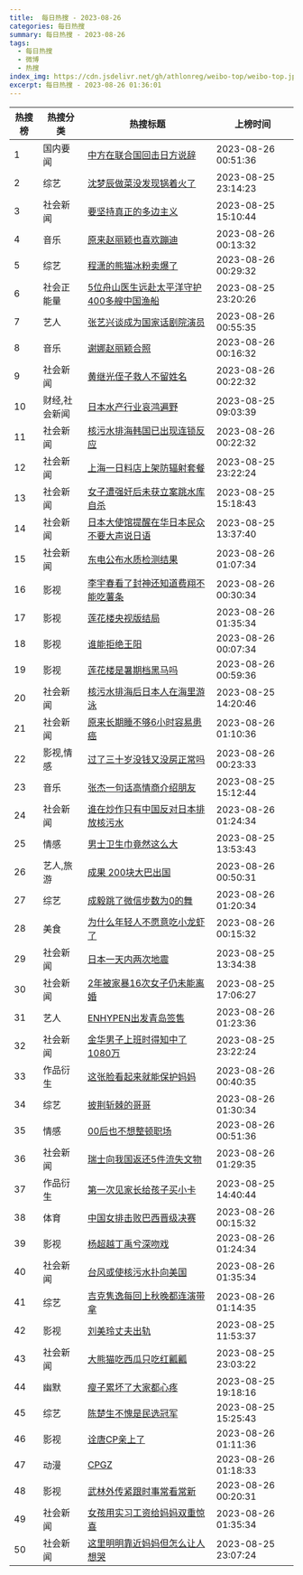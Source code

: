 ```yaml
---
title:  每日热搜 - 2023-08-26
categories: 每日热搜
summary: 每日热搜 - 2023-08-26
tags:
  - 每日热搜
  - 微博
  - 热搜
index_img: https://cdn.jsdelivr.net/gh/athlonreg/weibo-top/weibo-top.jpeg
excerpt: 每日热搜 - 2023-08-26 01:36:01
---
```


| 热搜榜 | 热搜分类 | 热搜标题 | 上榜时间 |
| --- | --- | --- | --- |
| 1 | 国内要闻 | [中方在联合国回击日方说辞](https://s.weibo.com/weibo%3Fq%3D%2523%E4%B8%AD%E6%96%B9%E5%9C%A8%E8%81%94%E5%90%88%E5%9B%BD%E5%9B%9E%E5%87%BB%E6%97%A5%E6%96%B9%E8%AF%B4%E8%BE%9E%2523) | 2023-08-26 00:51:36 | 
| 2 | 综艺 | [沈梦辰做菜没发现锅着火了](https://s.weibo.com/weibo%3Fq%3D%2523%E6%B2%88%E6%A2%A6%E8%BE%B0%E5%81%9A%E8%8F%9C%E6%B2%A1%E5%8F%91%E7%8E%B0%E9%94%85%E7%9D%80%E7%81%AB%E4%BA%86%2523) | 2023-08-25 23:14:23 | 
| 3 | 社会新闻 | [要坚持真正的多边主义](https://s.weibo.com/weibo%3Fq%3D%2523%E8%A6%81%E5%9D%9A%E6%8C%81%E7%9C%9F%E6%AD%A3%E7%9A%84%E5%A4%9A%E8%BE%B9%E4%B8%BB%E4%B9%89%2523) | 2023-08-25 15:10:44 | 
| 4 | 音乐 | [原来赵丽颖也喜欢蹦迪](https://s.weibo.com/weibo%3Fq%3D%2523%E5%8E%9F%E6%9D%A5%E8%B5%B5%E4%B8%BD%E9%A2%96%E4%B9%9F%E5%96%9C%E6%AC%A2%E8%B9%A6%E8%BF%AA%2523) | 2023-08-26 00:13:32 | 
| 5 | 综艺 | [程潇的熊猫冰粉卖爆了](https://s.weibo.com/weibo%3Fq%3D%2523%E7%A8%8B%E6%BD%87%E7%9A%84%E7%86%8A%E7%8C%AB%E5%86%B0%E7%B2%89%E5%8D%96%E7%88%86%E4%BA%86%2523) | 2023-08-26 00:29:32 | 
| 6 | 社会正能量 | [5位舟山医生远赴太平洋守护400多艘中国渔船](https://s.weibo.com/weibo%3Fq%3D%25235%E4%BD%8D%E8%88%9F%E5%B1%B1%E5%8C%BB%E7%94%9F%E8%BF%9C%E8%B5%B4%E5%A4%AA%E5%B9%B3%E6%B4%8B%E5%AE%88%E6%8A%A4400%E5%A4%9A%E8%89%98%E4%B8%AD%E5%9B%BD%E6%B8%94%E8%88%B9%2523) | 2023-08-25 23:20:26 | 
| 7 | 艺人 | [张艺兴谈成为国家话剧院演员](https://s.weibo.com/weibo%3Fq%3D%2523%E5%BC%A0%E8%89%BA%E5%85%B4%E8%B0%88%E6%88%90%E4%B8%BA%E5%9B%BD%E5%AE%B6%E8%AF%9D%E5%89%A7%E9%99%A2%E6%BC%94%E5%91%98%2523) | 2023-08-26 00:55:35 | 
| 8 | 音乐 | [谢娜赵丽颖合照](https://s.weibo.com/weibo%3Fq%3D%2523%E8%B0%A2%E5%A8%9C%E8%B5%B5%E4%B8%BD%E9%A2%96%E5%90%88%E7%85%A7%2523) | 2023-08-26 00:16:32 | 
| 9 | 社会新闻 | [黄继光侄子救人不留姓名](https://s.weibo.com/weibo%3Fq%3D%2523%E9%BB%84%E7%BB%A7%E5%85%89%E4%BE%84%E5%AD%90%E6%95%91%E4%BA%BA%E4%B8%8D%E7%95%99%E5%A7%93%E5%90%8D%2523) | 2023-08-26 00:22:32 | 
| 10 | 财经,社会新闻 | [日本水产行业哀鸿遍野](https://s.weibo.com/weibo%3Fq%3D%2523%E6%97%A5%E6%9C%AC%E6%B0%B4%E4%BA%A7%E8%A1%8C%E4%B8%9A%E5%93%80%E9%B8%BF%E9%81%8D%E9%87%8E%2523) | 2023-08-25 09:03:39 | 
| 11 | 社会新闻 | [核污水排海韩国已出现连锁反应](https://s.weibo.com/weibo%3Fq%3D%2523%E6%A0%B8%E6%B1%A1%E6%B0%B4%E6%8E%92%E6%B5%B7%E9%9F%A9%E5%9B%BD%E5%B7%B2%E5%87%BA%E7%8E%B0%E8%BF%9E%E9%94%81%E5%8F%8D%E5%BA%94%2523) | 2023-08-26 00:22:32 | 
| 12 | 社会新闻 | [上海一日料店上架防辐射套餐](https://s.weibo.com/weibo%3Fq%3D%2523%E4%B8%8A%E6%B5%B7%E4%B8%80%E6%97%A5%E6%96%99%E5%BA%97%E4%B8%8A%E6%9E%B6%E9%98%B2%E8%BE%90%E5%B0%84%E5%A5%97%E9%A4%90%2523) | 2023-08-25 23:22:24 | 
| 13 | 社会新闻 | [女子遭强奸后未获立案跳水库自杀](https://s.weibo.com/weibo%3Fq%3D%2523%E5%A5%B3%E5%AD%90%E9%81%AD%E5%BC%BA%E5%A5%B8%E5%90%8E%E6%9C%AA%E8%8E%B7%E7%AB%8B%E6%A1%88%E8%B7%B3%E6%B0%B4%E5%BA%93%E8%87%AA%E6%9D%80%2523) | 2023-08-25 15:18:43 | 
| 14 | 社会新闻 | [日本大使馆提醒在华日本民众不要大声说日语](https://s.weibo.com/weibo%3Fq%3D%2523%E6%97%A5%E6%9C%AC%E5%A4%A7%E4%BD%BF%E9%A6%86%E6%8F%90%E9%86%92%E5%9C%A8%E5%8D%8E%E6%97%A5%E6%9C%AC%E6%B0%91%E4%BC%97%E4%B8%8D%E8%A6%81%E5%A4%A7%E5%A3%B0%E8%AF%B4%E6%97%A5%E8%AF%AD%2523) | 2023-08-25 13:37:40 | 
| 15 | 社会新闻 | [东电公布水质检测结果](https://s.weibo.com/weibo%3Fq%3D%2523%E4%B8%9C%E7%94%B5%E5%85%AC%E5%B8%83%E6%B0%B4%E8%B4%A8%E6%A3%80%E6%B5%8B%E7%BB%93%E6%9E%9C%2523) | 2023-08-26 01:07:34 | 
| 16 | 影视 | [李宇春看了封神还知道费翔不能吃薯条](https://s.weibo.com/weibo%3Fq%3D%2523%E6%9D%8E%E5%AE%87%E6%98%A5%E7%9C%8B%E4%BA%86%E5%B0%81%E7%A5%9E%E8%BF%98%E7%9F%A5%E9%81%93%E8%B4%B9%E7%BF%94%E4%B8%8D%E8%83%BD%E5%90%83%E8%96%AF%E6%9D%A1%2523) | 2023-08-26 00:30:34 | 
| 17 | 影视 | [莲花楼央视版结局](https://s.weibo.com/weibo%3Fq%3D%2523%E8%8E%B2%E8%8A%B1%E6%A5%BC%E5%A4%AE%E8%A7%86%E7%89%88%E7%BB%93%E5%B1%80%2523) | 2023-08-26 01:35:34 | 
| 18 | 影视 | [谁能拒绝王阳](https://s.weibo.com/weibo%3Fq%3D%2523%E8%B0%81%E8%83%BD%E6%8B%92%E7%BB%9D%E7%8E%8B%E9%98%B3%2523) | 2023-08-26 00:07:34 | 
| 19 | 影视 | [莲花楼是暑期档黑马吗](https://s.weibo.com/weibo%3Fq%3D%2523%E8%8E%B2%E8%8A%B1%E6%A5%BC%E6%98%AF%E6%9A%91%E6%9C%9F%E6%A1%A3%E9%BB%91%E9%A9%AC%E5%90%97%2523) | 2023-08-26 00:59:36 | 
| 20 | 社会新闻 | [核污水排海后日本人在海里游泳](https://s.weibo.com/weibo%3Fq%3D%2523%E6%A0%B8%E6%B1%A1%E6%B0%B4%E6%8E%92%E6%B5%B7%E5%90%8E%E6%97%A5%E6%9C%AC%E4%BA%BA%E5%9C%A8%E6%B5%B7%E9%87%8C%E6%B8%B8%E6%B3%B3%2523) | 2023-08-25 14:20:46 | 
| 21 | 社会新闻 | [原来长期睡不够6小时容易患癌](https://s.weibo.com/weibo%3Fq%3D%2523%E5%8E%9F%E6%9D%A5%E9%95%BF%E6%9C%9F%E7%9D%A1%E4%B8%8D%E5%A4%9F6%E5%B0%8F%E6%97%B6%E5%AE%B9%E6%98%93%E6%82%A3%E7%99%8C%2523) | 2023-08-26 01:10:36 | 
| 22 | 影视,情感 | [过了三十岁没钱又没房正常吗](https://s.weibo.com/weibo%3Fq%3D%2523%E8%BF%87%E4%BA%86%E4%B8%89%E5%8D%81%E5%B2%81%E6%B2%A1%E9%92%B1%E5%8F%88%E6%B2%A1%E6%88%BF%E6%AD%A3%E5%B8%B8%E5%90%97%2523) | 2023-08-26 00:23:33 | 
| 23 | 音乐 | [张杰一句话高情商介绍朋友](https://s.weibo.com/weibo%3Fq%3D%2523%E5%BC%A0%E6%9D%B0%E4%B8%80%E5%8F%A5%E8%AF%9D%E9%AB%98%E6%83%85%E5%95%86%E4%BB%8B%E7%BB%8D%E6%9C%8B%E5%8F%8B%2523) | 2023-08-25 15:12:44 | 
| 24 | 社会新闻 | [谁在炒作只有中国反对日本排放核污水](https://s.weibo.com/weibo%3Fq%3D%2523%E8%B0%81%E5%9C%A8%E7%82%92%E4%BD%9C%E5%8F%AA%E6%9C%89%E4%B8%AD%E5%9B%BD%E5%8F%8D%E5%AF%B9%E6%97%A5%E6%9C%AC%E6%8E%92%E6%94%BE%E6%A0%B8%E6%B1%A1%E6%B0%B4%2523) | 2023-08-26 01:24:34 | 
| 25 | 情感 | [男士卫生巾竟然这么大](https://s.weibo.com/weibo%3Fq%3D%2523%E7%94%B7%E5%A3%AB%E5%8D%AB%E7%94%9F%E5%B7%BE%E7%AB%9F%E7%84%B6%E8%BF%99%E4%B9%88%E5%A4%A7%2523) | 2023-08-25 13:53:43 | 
| 26 | 艺人,旅游 | [成果 200块大巴出国](https://s.weibo.com/weibo%3Fq%3D%2523%E6%88%90%E6%9E%9C%20200%E5%9D%97%E5%A4%A7%E5%B7%B4%E5%87%BA%E5%9B%BD%2523) | 2023-08-26 00:50:31 | 
| 27 | 综艺 | [成毅跳了微信步数为0的舞](https://s.weibo.com/weibo%3Fq%3D%2523%E6%88%90%E6%AF%85%E8%B7%B3%E4%BA%86%E5%BE%AE%E4%BF%A1%E6%AD%A5%E6%95%B0%E4%B8%BA0%E7%9A%84%E8%88%9E%2523) | 2023-08-26 01:20:34 | 
| 28 | 美食 | [为什么年轻人不愿意吃小龙虾了](https://s.weibo.com/weibo%3Fq%3D%2523%E4%B8%BA%E4%BB%80%E4%B9%88%E5%B9%B4%E8%BD%BB%E4%BA%BA%E4%B8%8D%E6%84%BF%E6%84%8F%E5%90%83%E5%B0%8F%E9%BE%99%E8%99%BE%E4%BA%86%2523) | 2023-08-26 00:15:32 | 
| 29 | 社会新闻 | [日本一天内两次地震](https://s.weibo.com/weibo%3Fq%3D%2523%E6%97%A5%E6%9C%AC%E4%B8%80%E5%A4%A9%E5%86%85%E4%B8%A4%E6%AC%A1%E5%9C%B0%E9%9C%87%2523) | 2023-08-25 13:34:38 | 
| 30 | 社会新闻 | [2年被家暴16次女子仍未能离婚](https://s.weibo.com/weibo%3Fq%3D%25232%E5%B9%B4%E8%A2%AB%E5%AE%B6%E6%9A%B416%E6%AC%A1%E5%A5%B3%E5%AD%90%E4%BB%8D%E6%9C%AA%E8%83%BD%E7%A6%BB%E5%A9%9A%2523) | 2023-08-25 17:06:27 | 
| 31 | 艺人 | [ENHYPEN出发青岛签售](https://s.weibo.com/weibo%3Fq%3D%2523ENHYPEN%E5%87%BA%E5%8F%91%E9%9D%92%E5%B2%9B%E7%AD%BE%E5%94%AE%2523) | 2023-08-26 01:23:36 | 
| 32 | 社会新闻 | [金华男子上班时得知中了1080万](https://s.weibo.com/weibo%3Fq%3D%2523%E9%87%91%E5%8D%8E%E7%94%B7%E5%AD%90%E4%B8%8A%E7%8F%AD%E6%97%B6%E5%BE%97%E7%9F%A5%E4%B8%AD%E4%BA%861080%E4%B8%87%2523) | 2023-08-25 23:22:24 | 
| 33 | 作品衍生 | [这张脸看起来就能保护妈妈](https://s.weibo.com/weibo%3Fq%3D%2523%E8%BF%99%E5%BC%A0%E8%84%B8%E7%9C%8B%E8%B5%B7%E6%9D%A5%E5%B0%B1%E8%83%BD%E4%BF%9D%E6%8A%A4%E5%A6%88%E5%A6%88%2523) | 2023-08-26 00:40:35 | 
| 34 | 综艺 | [披荆斩棘的哥哥](https://s.weibo.com/weibo%3Fq%3D%2523%E6%8A%AB%E8%8D%86%E6%96%A9%E6%A3%98%E7%9A%84%E5%93%A5%E5%93%A5%2523) | 2023-08-26 01:30:34 | 
| 35 | 情感 | [00后也不想整顿职场](https://s.weibo.com/weibo%3Fq%3D%252300%E5%90%8E%E4%B9%9F%E4%B8%8D%E6%83%B3%E6%95%B4%E9%A1%BF%E8%81%8C%E5%9C%BA%2523) | 2023-08-26 00:51:36 | 
| 36 | 社会新闻 | [瑞士向我国返还5件流失文物](https://s.weibo.com/weibo%3Fq%3D%2523%E7%91%9E%E5%A3%AB%E5%90%91%E6%88%91%E5%9B%BD%E8%BF%94%E8%BF%985%E4%BB%B6%E6%B5%81%E5%A4%B1%E6%96%87%E7%89%A9%2523) | 2023-08-26 01:29:35 | 
| 37 | 作品衍生 | [第一次见家长给孩子买小卡](https://s.weibo.com/weibo%3Fq%3D%2523%E7%AC%AC%E4%B8%80%E6%AC%A1%E8%A7%81%E5%AE%B6%E9%95%BF%E7%BB%99%E5%AD%A9%E5%AD%90%E4%B9%B0%E5%B0%8F%E5%8D%A1%2523) | 2023-08-25 14:40:44 | 
| 38 | 体育 | [中国女排击败巴西晋级决赛](https://s.weibo.com/weibo%3Fq%3D%2523%E4%B8%AD%E5%9B%BD%E5%A5%B3%E6%8E%92%E5%87%BB%E8%B4%A5%E5%B7%B4%E8%A5%BF%E6%99%8B%E7%BA%A7%E5%86%B3%E8%B5%9B%2523) | 2023-08-26 00:15:32 | 
| 39 | 影视 | [杨超越丁禹兮深吻戏](https://s.weibo.com/weibo%3Fq%3D%2523%E6%9D%A8%E8%B6%85%E8%B6%8A%E4%B8%81%E7%A6%B9%E5%85%AE%E6%B7%B1%E5%90%BB%E6%88%8F%2523) | 2023-08-26 01:24:34 | 
| 40 | 社会新闻 | [台风或使核污水扑向美国](https://s.weibo.com/weibo%3Fq%3D%2523%E5%8F%B0%E9%A3%8E%E6%88%96%E4%BD%BF%E6%A0%B8%E6%B1%A1%E6%B0%B4%E6%89%91%E5%90%91%E7%BE%8E%E5%9B%BD%2523) | 2023-08-26 01:35:34 | 
| 41 | 综艺 | [吉克隽逸每回上秋晚都连演带拿](https://s.weibo.com/weibo%3Fq%3D%2523%E5%90%89%E5%85%8B%E9%9A%BD%E9%80%B8%E6%AF%8F%E5%9B%9E%E4%B8%8A%E7%A7%8B%E6%99%9A%E9%83%BD%E8%BF%9E%E6%BC%94%E5%B8%A6%E6%8B%BF%2523) | 2023-08-26 01:14:35 | 
| 42 | 影视 | [刘美玲丈夫出轨](https://s.weibo.com/weibo%3Fq%3D%2523%E5%88%98%E7%BE%8E%E7%8E%B2%E4%B8%88%E5%A4%AB%E5%87%BA%E8%BD%A8%2523) | 2023-08-25 11:53:37 | 
| 43 | 社会新闻 | [大熊猫吃西瓜只吃红瓤瓤](https://s.weibo.com/weibo%3Fq%3D%2523%E5%A4%A7%E7%86%8A%E7%8C%AB%E5%90%83%E8%A5%BF%E7%93%9C%E5%8F%AA%E5%90%83%E7%BA%A2%E7%93%A4%E7%93%A4%2523) | 2023-08-25 23:03:22 | 
| 44 | 幽默 | [瘦子累坏了大家都心疼](https://s.weibo.com/weibo%3Fq%3D%2523%E7%98%A6%E5%AD%90%E7%B4%AF%E5%9D%8F%E4%BA%86%E5%A4%A7%E5%AE%B6%E9%83%BD%E5%BF%83%E7%96%BC%2523) | 2023-08-25 19:18:16 | 
| 45 | 综艺 | [陈楚生不愧是民选冠军](https://s.weibo.com/weibo%3Fq%3D%2523%E9%99%88%E6%A5%9A%E7%94%9F%E4%B8%8D%E6%84%A7%E6%98%AF%E6%B0%91%E9%80%89%E5%86%A0%E5%86%9B%2523) | 2023-08-25 15:25:43 | 
| 46 | 影视 | [诠唐CP亲上了](https://s.weibo.com/weibo%3Fq%3D%2523%E8%AF%A0%E5%94%90CP%E4%BA%B2%E4%B8%8A%E4%BA%86%2523) | 2023-08-26 01:11:36 | 
| 47 | 动漫 | [CPGZ](https://s.weibo.com/weibo%3Fq%3D%2523CPGZ%2523) | 2023-08-26 01:18:33 | 
| 48 | 影视 | [武林外传紧跟时事常看常新](https://s.weibo.com/weibo%3Fq%3D%2523%E6%AD%A6%E6%9E%97%E5%A4%96%E4%BC%A0%E7%B4%A7%E8%B7%9F%E6%97%B6%E4%BA%8B%E5%B8%B8%E7%9C%8B%E5%B8%B8%E6%96%B0%2523) | 2023-08-26 00:20:31 | 
| 49 | 社会新闻 | [女孩用实习工资给妈妈双重惊喜](https://s.weibo.com/weibo%3Fq%3D%2523%E5%A5%B3%E5%AD%A9%E7%94%A8%E5%AE%9E%E4%B9%A0%E5%B7%A5%E8%B5%84%E7%BB%99%E5%A6%88%E5%A6%88%E5%8F%8C%E9%87%8D%E6%83%8A%E5%96%9C%2523) | 2023-08-26 01:35:34 | 
| 50 | 社会新闻 | [这里明明靠近妈妈但怎么让人想哭](https://s.weibo.com/weibo%3Fq%3D%2523%E8%BF%99%E9%87%8C%E6%98%8E%E6%98%8E%E9%9D%A0%E8%BF%91%E5%A6%88%E5%A6%88%E4%BD%86%E6%80%8E%E4%B9%88%E8%AE%A9%E4%BA%BA%E6%83%B3%E5%93%AD%2523) | 2023-08-25 23:07:24 | 
